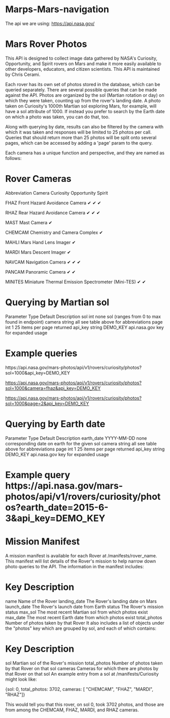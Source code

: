 # Marps-Mars-navigation
The api we are using: https://api.nasa.gov/

<h1>Mars Rover Photos</h1>
This API is designed to collect image data gathered by NASA's Curiosity, Opportunity, and Spirit rovers on Mars and make it more easily available to other developers, educators, and citizen scientists. This API is maintained by Chris Cerami.

Each rover has its own set of photos stored in the database, which can be queried separately. There are several possible queries that can be made against the API. Photos are organized by the sol (Martian rotation or day) on which they were taken, counting up from the rover's landing date. A photo taken on Curiosity's 1000th Martian sol exploring Mars, for example, will have a sol attribute of 1000. If instead you prefer to search by the Earth date on which a photo was taken, you can do that, too.

Along with querying by date, results can also be filtered by the camera with which it was taken and responses will be limited to 25 photos per call. Queries that should return more than 25 photos will be split onto several pages, which can be accessed by adding a 'page' param to the query.

Each camera has a unique function and perspective, and they are named as follows:

<h1>Rover Cameras</h1>
Abbreviation	Camera	Curiosity	Opportunity	Spirit

FHAZ	Front Hazard Avoidance Camera	✔	✔	✔

RHAZ	Rear Hazard Avoidance Camera	✔	✔	✔

MAST	Mast Camera	✔		

CHEMCAM	Chemistry and Camera Complex	✔		

MAHLI	Mars Hand Lens Imager	✔		

MARDI	Mars Descent Imager	✔		

NAVCAM	Navigation Camera	✔	✔	✔

PANCAM	Panoramic Camera		✔	✔

MINITES	Miniature Thermal Emission Spectrometer (Mini-TES)		✔	✔


<h1>Querying by Martian sol</h1>
Parameter	Type	Default	Description
sol	int	none	sol (ranges from 0 to max found in endpoint)
camera	string	all	see table above for abbreviations
page	int	1	25 items per page returned
api_key	string	DEMO_KEY	api.nasa.gov key for expanded usage

<h1>Example queries</h1>
https://api.nasa.gov/mars-photos/api/v1/rovers/curiosity/photos?sol=1000&api_key=DEMO_KEY

https://api.nasa.gov/mars-photos/api/v1/rovers/curiosity/photos?sol=1000&camera=fhaz&api_key=DEMO_KEY

https://api.nasa.gov/mars-photos/api/v1/rovers/curiosity/photos?sol=1000&page=2&api_key=DEMO_KEY

<h1>Querying by Earth date</h1>
Parameter	Type	Default	Description
earth_date	YYYY-MM-DD	none	corresponding date on earth for the given sol
camera	string	all	see table above for abbreviations
page	int	1	25 items per page returned
api_key	string	DEMO_KEY	api.nasa.gov key for expanded usage
<h1>Example query
https://api.nasa.gov/mars-photos/api/v1/rovers/curiosity/photos?earth_date=2015-6-3&api_key=DEMO_KEY

<h1>Mission Manifest</h1>
A mission manifest is available for each Rover at /manifests/rover_name. This manifest will list details of the Rover's mission to help narrow down photo queries to the API. The information in the manifest includes:

<h1>Key	Description</h1>
name	Name of the Rover
landing_date	The Rover's landing date on Mars
launch_date	The Rover's launch date from Earth
status	The Rover's mission status
max_sol	The most recent Martian sol from which photos exist
max_date	The most recent Earth date from which photos exist
total_photos	Number of photos taken by that Rover
It also includes a list of objects under the "photos" key which are grouped by sol, and each of which contains:

<h1>Key	Description</h1>
sol	Martian sol of the Rover's mission
total_photos	Number of photos taken by that Rover on that sol
cameras	Cameras for which there are photos by that Rover on that sol
An example entry from a sol at /manifests/Curiosity might look like:

{sol: 0, total_photos: 3702, cameras: [ "CHEMCAM", "FHAZ", "MARDI", "RHAZ"]}

This would tell you that this rover, on sol 0, took 3702 photos, and those are from among the CHEMCAM, FHAZ, MARDI, and RHAZ cameras.
